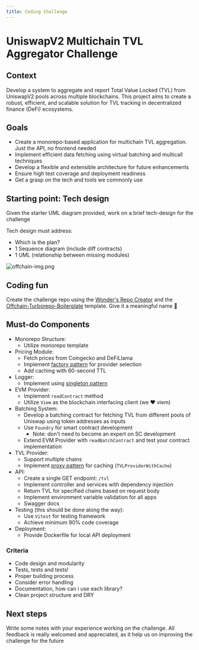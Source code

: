 ```yaml
---
title: Coding Challenge
---
```


# UniswapV2 Multichain TVL Aggregator Challenge

## Context

Develop a system to aggregate and report Total Value Locked (TVL) from UniswapV2 pools across multiple blockchains. This project aims to create a robust, efficient, and scalable solution for TVL tracking in decentralized finance (DeFi) ecosystems.

## Goals

- Create a monorepo-based application for multichain TVL aggregation. Just the API, no frontend needed
- Implement efficient data fetching using virtual batching and multicall techniques
- Develop a flexible and extensible architecture for future enhancements
- Ensure high test coverage and deployment readiness
- Get a grasp on the tech and tools we commonly use

## Starting point: Tech design

Given the starter UML diagram provided, work on a brief tech-design for the challenge

Tech design must address:

- Which is the plan?
- 1 Sequence diagram (include diff contracts)
- 1 UML (relationship between missing modules)

![offchain-img.png](/img/offchain-img.jpg)

## Coding fun

Create the challenge repo using the [Wonder's Repo Creator](https://github.com/defi-wonderland/repo-creatooor) and the [Offchain-Turborepo-Boilerplate](https://github.com/defi-wonderland/ts-turborepo-boilerplate) template. Give it a meaningful name 🙂

## Must-do Components

- Monorepo Structure:
  - Utilize monorepo template
- Pricing Module:
  - Fetch prices from Coingecko and DeFiLlama
  - Implement [factory pattern](https://refactoring.guru/design-patterns/singleton) for provider selection
  - Add caching with 60-second TTL
- Logger:
  - Implement using [singleton pattern](https://refactoring.guru/design-patterns/singleton)
- EVM Provider:
  - Implement `readContract` method
  - Utilize `Viem` as the blockchain interfacing client (we ❤️ viem)
- Batching System:
  - Develop a batching contract for fetching TVL from different pools of Uniswap using token addresses as inputs
  - Use `Foundry` for smart contract development
    - Note: don't need to become an expert on SC development
  - Extend EVM Provider with `readBatchContract` and test your contract implementation
- TVL Provider:
  - Support multiple chains
  - Implement [proxy pattern](https://refactoring.guru/design-patterns/proxy) for caching (`TVLProviderWithCache`)
- API:
  - Create a single GET endpoint: `/tvl`
  - Implement controller and services with dependency injection
  - Return TVL for specified chains based on request body
  - Implement environment variable validation for all apps
  - Swagger docs
- Testing (this should be done along the way):
  - Use `Vitest` for testing framework
  - Achieve minimum 90% code coverage
- Deployment:
  - Provide Dockerfile for local API deployment

### Criteria

- Code design and modularity
- Tests, tests and tests!
- Proper building process
- Consider error handling
- Documentation, how can i use each library?
- Clean project structure and DRY

## Next steps

Write some notes with your experience working on the challenge. All feedback is really welcomed and appreciated, as it help us on improving the challenge for the future
